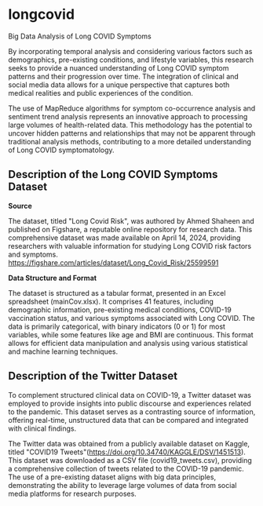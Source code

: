 # longcovid
Big Data Analysis of Long COVID Symptoms

By incorporating temporal analysis and considering various factors such as demographics, pre-existing conditions, and lifestyle variables, this research seeks to provide a nuanced understanding of Long COVID symptom patterns and their progression over time. The integration of clinical and social media data allows for a unique perspective that captures both medical realities and public experiences of the condition.

The use of MapReduce algorithms for symptom co-occurrence analysis and sentiment trend analysis represents an innovative approach to processing large volumes of health-related data. This methodology has the potential to uncover hidden patterns and relationships that may not be apparent through traditional analysis methods, contributing to a more detailed understanding of Long COVID symptomatology.

## Description of the Long COVID Symptoms Dataset

**Source**

The dataset, titled "Long Covid Risk", was authored by Ahmed Shaheen and published on Figshare, a reputable online repository for research data. This comprehensive dataset was made available on April 14, 2024, providing researchers with valuable information for studying Long COVID risk factors and symptoms.
https://figshare.com/articles/dataset/Long_Covid_Risk/25599591

**Data Structure and Format**

The dataset is structured as a tabular format, presented in an Excel spreadsheet (mainCov.xlsx). It comprises 41 features, including demographic information, pre-existing medical conditions, COVID-19 vaccination status, and various symptoms associated with Long COVID. The data is primarily categorical, with binary indicators (0 or 1) for most variables, while some features like age and BMI are continuous. This format allows for efficient data manipulation and analysis using various statistical and machine learning techniques.


## Description of the Twitter Dataset

To complement structured clinical data on COVID-19, a Twitter dataset was employed to provide insights into public discourse and experiences related to the pandemic. This dataset serves as a contrasting source of information, offering real-time, unstructured data that can be compared and integrated with clinical findings.

The Twitter data was obtained from a publicly available dataset on Kaggle, titled "COVID19 Tweets"(https://doi.org/10.34740/KAGGLE/DSV/1451513). This dataset was downloaded as a CSV file (covid19_tweets.csv), providing a comprehensive collection of tweets related to the COVID-19 pandemic. The use of a pre-existing dataset aligns with big data principles, demonstrating the ability to leverage large volumes of data from social media platforms for research purposes.
